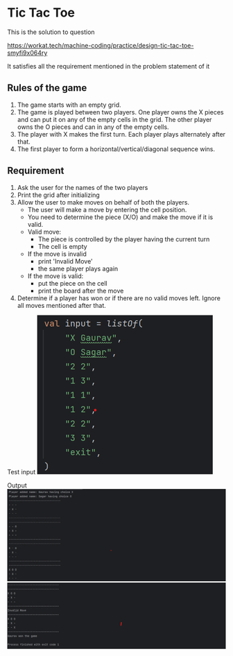 # Tic Tac Toe

This is the solution to question

https://workat.tech/machine-coding/practice/design-tic-tac-toe-smyfi9x064ry

It satisfies all the requirement mentioned in the problem statement of it

## Rules of the game
1. The game starts with an empty grid.
2. The game is played between two players. One player owns the X pieces and can put it on any of the empty cells in the grid. The other player owns the O pieces and can in any of the empty cells. 
3. The player with X makes the first turn. Each player plays alternately after that. 
4. The first player to form a horizontal/vertical/diagonal sequence wins.


## Requirement
1. Ask the user for the names of the two players
2. Print the grid after initializing
3. Allow the user to make moves on behalf of both the players. 
   * The user will make a move by entering the cell position. 
   * You need to determine the piece (X/O) and make the move if it is valid. 
   * Valid move: 
     * The piece is controlled by the player having the current turn
     * The cell is empty 
   * If the move is invalid
     * print 'Invalid Move'
     * the same player plays again
   * If the move is valid: 
     * put the piece on the cell 
     * print the board after the move 
4. Determine if a player has won or if there are no valid moves left. Ignore all moves mentioned after that.

Test input
![img_2.png](img_2.png)

Output
![img.png](img.png)
![img_1.png](img_1.png)
